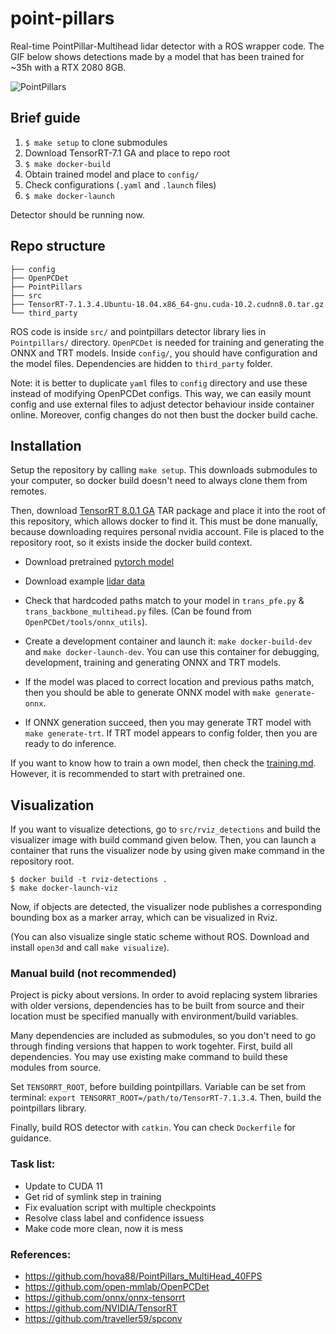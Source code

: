 # point-pillars

Real-time PointPillar-Multihead lidar detector with a ROS wrapper code. The GIF below shows detections made by a model that has been trained for ~35h with a RTX 2080 8GB.

![PointPillars](./images/detections.gif)

## Brief guide
1. `$ make setup` to clone submodules
2. Download TensorRT-7.1 GA and place to repo root
3. `$ make docker-build`  
4. Obtain trained model and place to `config/`
5. Check configurations (`.yaml` and `.launch` files)
6. `$ make docker-launch`

Detector should be running now.

## Repo structure
```
├── config
├── OpenPCDet
├── PointPillars
├── src
├── TensorRT-7.1.3.4.Ubuntu-18.04.x86_64-gnu.cuda-10.2.cudnn8.0.tar.gz
└── third_party
```

ROS code is inside `src/` and pointpillars detector library lies in `Pointpillars/` directory. `OpenPCDet` is needed for training and
generating the ONNX and TRT models. Inside `config/`, you should have configuration and the model files. Dependencies are hidden to `third_party` folder.

Note: it is better to duplicate `yaml` files to `config` directory and use these instead of modifying OpenPCDet configs. This way, we can easily mount config and use external files to adjust detector behaviour inside container online. Moreover, config changes do not then bust the docker build cache.

## Installation
Setup the repository by calling `make setup`.
This downloads submodules to your computer, so docker build doesn't need to always clone them from remotes.

Then, download [TensorRT 8.0.1 GA](https://developer.nvidia.com/nvidia-tensorrt-8x-download) TAR package and place
it into the root of this repository, which allows docker to find it.
This must be done manually, because downloading requires personal nvidia account. File is placed to the repository root, so it exists inside the docker build context.

- Download pretrained [pytorch model](https://drive.google.com/file/d/1p-501mTWsq0G9RzroTWSXreIMyTUUpBM/view?usp=sharing)

- Download example [lidar data](https://drive.google.com/file/d/1KD0LT0kzcpGUysUu__dfnfYnHUW62iwN/view?usp=sharing)

- Check that hardcoded paths match to your model in `trans_pfe.py` & `trans_backbone_multihead.py` files. (Can be found from `OpenPCDet/tools/onnx_utils`).

- Create a development container and launch it: `make docker-build-dev` and `make docker-launch-dev`. You can use this container for debugging, development, training and generating ONNX and TRT models. 

- If the model was placed to correct location and previous paths match, then you should be able to generate ONNX model with `make generate-onnx`.

- If ONNX generation succeed, then you may generate TRT model with `make generate-trt`. If TRT model appears to config folder, then you are ready to do inference.

If you want to know how to train a own model, then check the [training.md](training.md). However, it is recommended to start with pretrained one.


## Visualization
If you want to visualize detections, go to `src/rviz_detections` and build the visualizer image with build command given below. Then, you can launch a container that runs the visualizer node by using given make command in the repository root. 
```
$ docker build -t rviz-detections .
$ make docker-launch-viz
```
Now, if objects are detected, the visualizer node publishes a corresponding bounding box as a marker array, which can be visualized in Rviz.

(You can also visualize single static scheme without ROS.
Download and install `open3d` and call `make visualize`).


### Manual build (not recommended)
Project is picky about versions. In order to avoid replacing system libraries with older versions, dependencies has to be built from source and their location must be specified manually with environment/build variables.

Many dependencies are included as submodules, so you don't need to go through finding versions that happen to work togehter. First, build all dependencies. You may use existing make command to build these modules from source.

Set `TENSORRT_ROOT`, before building pointpillars. Variable can be set from terminal:
`export TENSORRT_ROOT=/path/to/TensorRT-7.1.3.4`. Then, build the pointpillars library.

Finally, build ROS detector with `catkin`. You can check `Dockerfile` for guidance.

### Task list:
- Update to CUDA 11
- Get rid of symlink step in training
- Fix evaluation script with multiple checkpoints
- Resolve class label and confidence issuess
- Make code more clean, now it is mess

### References:
- https://github.com/hova88/PointPillars_MultiHead_40FPS
- https://github.com/open-mmlab/OpenPCDet
- https://github.com/onnx/onnx-tensorrt
- https://github.com/NVIDIA/TensorRT
- https://github.com/traveller59/spconv
